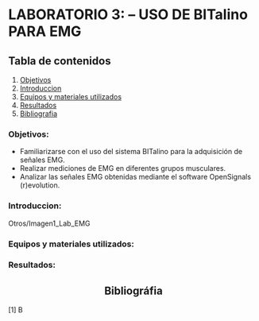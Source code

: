 # **LABORATORIO 3: – USO DE BITalino PARA EMG**
## **Tabla de contenidos**
1. [Objetivos](#Objetivos)
2. [Introduccion](#Introduccion)
3. [Equipos y materiales utilizados](#Equipos)
4. [Resultados](#Resultados)
5. [Bibliografia](#Bibliografia)
### **Objetivos:**<a id="Objetivos"></a>
* Familiarizarse con el uso del sistema BITalino para la adquisición de señales EMG.
* Realizar mediciones de EMG en diferentes grupos musculares.
* Analizar las señales EMG obtenidas mediante el software OpenSignals (r)evolution.
### **Introduccion:**<a id="Introduccion"></a>
Otros/Imagen1_Lab_EMG
### **Equipos y materiales utilizados:**<a id="Equipos"></a>
### **Resultados:**<a id="Resultados"></a>
<h2 style = "text-align: center;">Bibliográfia</h2><a id="Bibliografia"></a>
[1]	B
